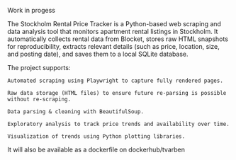Work in progess

The Stockholm Rental Price Tracker is a Python-based web scraping and data analysis tool that monitors apartment rental listings in Stockholm.
It automatically collects rental data from Blocket, stores raw HTML snapshots for reproducibility, extracts relevant details (such as price, location, size, and posting date), and saves them to a local SQLite database.

The project supports:

    Automated scraping using Playwright to capture fully rendered pages.

    Raw data storage (HTML files) to ensure future re-parsing is possible without re-scraping.

    Data parsing & cleaning with BeautifulSoup.

    Exploratory analysis to track price trends and availability over time.

    Visualization of trends using Python plotting libraries.

It will also be available as a dockerfile on dockerhub/tvarben
